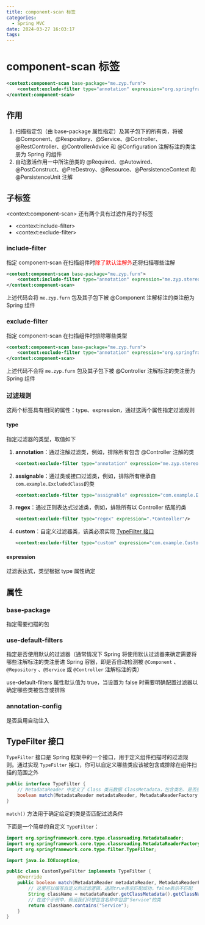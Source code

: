 ```yaml
---
title: component-scan 标签
categories:
  - Spring MVC
date: 2024-03-27 16:03:17
tags:
---
```

# component-scan 标签

```xml
<context:component-scan base-package="me.zyp.furn">
    <context:exclude-filter type="annotation" expression="org.springframework.stereotype.Controller"/>
</context:component-scan>
```

## 作用

1. 扫描指定包（由 base-package 属性指定）及其子包下的所有类，将被 @Component、@Respository、@Service、@Controller、@RestController、@ControllerAdvice 和 @Configuration 注解标注的类注册为 Spring 的组件
2. 自动激活作用一中所注册类的 @Required、@Autowired、@PostConstruct、@PreDestroy、@Resource、@PersistenceContext 和 @PersistenceUnit 注解

## 子标签

\<context:component-scan\> 还有两个具有过滤作用的子标签

- \<context:include-filter\>
- \<context:exclude-filter\>

### include-filter

指定 component-scan 在扫描组件时<font color=red>除了默认注解外</font>还将扫描哪些注解

```xml
<context:component-scan base-package="me.zyp.furn">
    <context:include-filter type="annotation" expression="me.zyp.stereotype.Component"/>
</context:component-scan>
```

上述代码会将 `me.zyp.furn` 包及其子包下被 @Component 注解标注的类注册为 Spring 组件

### exclude-filter

指定 component-scan 在扫描组件时排除哪些类型

```xml
<context:component-scan base-package="me.zyp.furn">
    <context:exclude-filter type="annotation" expression="org.springframework.stereotype.Controller"/>
</context:component-scan>
```

上述代码不会将 `me.zyp.furn` 包及其子包下被 @Controller 注解标注的类注册为 Spring 组件

### 过滤规则

这两个标签具有相同的属性：type、expression，通过这两个属性指定过滤规则

#### type

指定过滤器的类型，取值如下

1. **annotation**：通过注解过滤类，例如，排除所有包含 @Controller 注解的类

   ```xml
   <context:exclude-filter type="annotation" expression="me.zyp.stereotype.Component"/>
   ```

2. **assignable**：通过类或接口过滤类，例如，排除所有继承自`com.example.ExcludedClass`的类

   ```xml
   <context:exclude-filter type="assignable" expression="com.example.ExcludedClass"/>
   ```

3. **regex**：通过正则表达式过滤类，例如，排除所有以 Controller 结尾的类

   ```xml
   <context:exclude-filter type="regex" expression=".*Conteoller"/>
   ```

4. **custom**：自定义过滤器类，该类必须实现 [TypeFilter 接口](#TypeFilter%20接口)

   ```xml
   <context:exclude-filter type="custom" expression="com.example.CustomTypeFilter"/>
   ```

#### expression

过滤表达式，类型根据 type 属性确定

## 属性

### base-package

指定需要扫描的包

### use-default-filters

指定是否使用默认的过滤器（通常情况下 Spring 将使用默认过滤器来确定需要将哪些注解标注的类注册进 Spring 容器，即是否自动检测被 `@Component` 、`@Repository` 、`@Service` 或 `@Controller` 注解标注的类）

use-default-filters 属性默认值为 true，当设置为 false 时需要明确配置过滤器以确定哪些类被包含或排除

### annotation-config

是否启用自动注入

## TypeFilter 接口

`TypeFilter` 接口是 Spring 框架中的一个接口，用于定义组件扫描时的过滤规则。通过实现 `TypeFilter` 接口，你可以自定义哪些类应该被包含或排除在组件扫描的范围之外

```java
public interface TypeFilter {
    // MetadataReader 中定义了 Class 类元数据 ClassMetadata，包含类名、是否接口、是否注解等类基础信息
	boolean match(MetadataReader metadataReader, MetadataReaderFactory metadataReaderFactory) throws IOException;
}
```

`match()` 方法用于确定给定的类是否匹配过滤条件

下面是一个简单的自定义 `TypeFilter`：

```java
import org.springframework.core.type.classreading.MetadataReader;
import org.springframework.core.type.classreading.MetadataReaderFactory;
import org.springframework.core.type.filter.TypeFilter;

import java.io.IOException;

public class CustomTypeFilter implements TypeFilter {
    @Override
    public boolean match(MetadataReader metadataReader, MetadataReaderFactory metadataReaderFactory) throws IOException {
        // 这里可以编写自定义的过滤逻辑，返回true表示匹配成功，false表示不匹配
        String className = metadataReader.getClassMetadata().getClassName();
        // 在这个示例中，假设我们只想包含名称中包含"Service"的类
        return className.contains("Service");
    }
}
```
